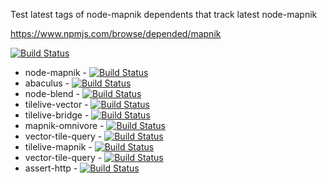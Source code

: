 Test latest tags of node-mapnik dependents that track latest node-mapnik

https://www.npmjs.com/browse/depended/mapnik

[![Build Status](https://travis-ci.org/mapbox/mapnik-swoop.svg)](https://travis-ci.org/mapbox/mapnik-swoop)


 - node-mapnik - [![Build Status](https://secure.travis-ci.org/mapnik/node-mapnik.png)](http://travis-ci.org/mapnik/node-mapnik)
  - abaculus - [![Build Status](https://secure.travis-ci.org/mapbox/abaculus.png)](http://travis-ci.org/mapbox/abaculus)
 - node-blend - [![Build Status](https://secure.travis-ci.org/mapbox/node-blend.png)](http://travis-ci.org/mapbox/node-blend)
 - tilelive-vector - [![Build Status](https://secure.travis-ci.org/mapbox/tilelive-vector.png)](http://travis-ci.org/mapbox/tilelive-vector)
 - tilelive-bridge - [![Build Status](https://secure.travis-ci.org/mapbox/tilelive-bridge.png)](http://travis-ci.org/mapbox/tilelive-bridge)
 - mapnik-omnivore - [![Build Status](https://secure.travis-ci.org/mapbox/mapnik-omnivore.png)](http://travis-ci.org/mapbox/mapnik-omnivore)
 - vector-tile-query - [![Build Status](https://secure.travis-ci.org/mapbox/vector-tile-query.png)](http://travis-ci.org/mapbox/vector-tile-query)
 - tilelive-mapnik - [![Build Status](https://secure.travis-ci.org/mapbox/tilelive-mapnik.png)](http://travis-ci.org/mapbox/tilelive-mapnik)
 - vector-tile-query - [![Build Status](https://secure.travis-ci.org/mapbox/vector-tile-query.png)](http://travis-ci.org/mapbox/vector-tile-query)
 - assert-http - [![Build Status](https://secure.travis-ci.org/mapbox/assert-http.png)](http://travis-ci.org/mapbox/assert-http)